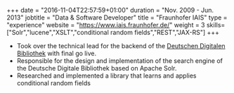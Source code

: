 +++
date = "2016-11-04T22:57:59+01:00"
duration = "Nov. 2009 - Jun. 2013"
jobtitle = "Data & Software Developer"
title = "Fraunhofer IAIS"
type = "experience"
website = "https://www.iais.fraunhofer.de/"
weight = 3
skills=["Solr","lucene","XSLT","conditional random fields","REST","JAX-RS"]
+++
* Took over the technical lead for the backend of the <a href="http://www.ddb.de ">Deutschen Digitalen Bibliothek</a> with final go live.
* Responsible for the design and implementation of the search engine of the Deutsche Digitale Bibliothek based on Apache Solr.
* Researched and implemented a library that learns and applies conditional random fields
